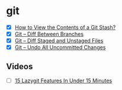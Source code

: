 # git

- [x] [How to View the Contents of a Git Stash?](https://www.designcise.com/web/tutorial/how-to-view-the-contents-of-a-git-stash)
- [x] [Git – Diff Between Branches](https://www.shellhacks.com/git-diff-between-branches/)
- [x] [Git – Diff Staged and Unstaged Files](https://www.shellhacks.com/git-diff-staged-unstaged-files/)
- [x] [Git – Undo All Uncommitted Changes](https://www.shellhacks.com/git-undo-uncommitted-changes/)

## Videos

- [ ] [15 Lazygit Features In Under 15 Minutes](https://www.youtube.com/watch?v=CPLdltN7wgE)
